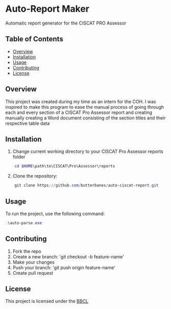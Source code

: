 # Auto-Report Maker
Automatic report generator for the CISCAT PRO Assessor

## Table of Contents
- [Overview](#overview)
- [Installation](#installation)
- [Usage](#usage)
- [Contributing](#contributing)
- [License](#license)

## Overview
This project was created during my time as an intern for the COH. I was inspired to make this program to ease the manual process of going through each and every section of a CISCAT Pro Assessor report and creating manually creating a Word document consisting of the section titles and their respective table data

## Installation
1. Change current working directory to your CISCAT Pro Assessor reports folder
```powershell
    cd $HOME\path\to\CISCAT\Pro\Assessor\reports
```
2. Clone the repository:
```powershell
    git clone https://github.com/butterbanes/auto-ciscat-report.git
```

## Usage
To run the project, use the following command:
```powershell
.\auto-parse.exe
```

## Contributing
1. Fork the repo
2. Create a new branch: 'git checkout -b feature-name'
3. Make your changes
4. Push your branch: 'git push origin feature-name'
5. Create pull request

## License
This project is licensed under the [BBCL](https://github.com/butterbanes/butterbanes-custom-license)
